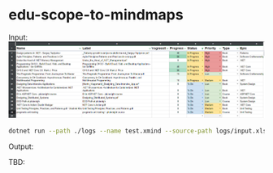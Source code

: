 # edu-scope-to-mindmaps

Input:
![payload_example](./assets/payload_example.png)

```bash
dotnet run --path ./logs --name test.xmind --source-path logs/input.xlsx
```

Output:

TBD:
